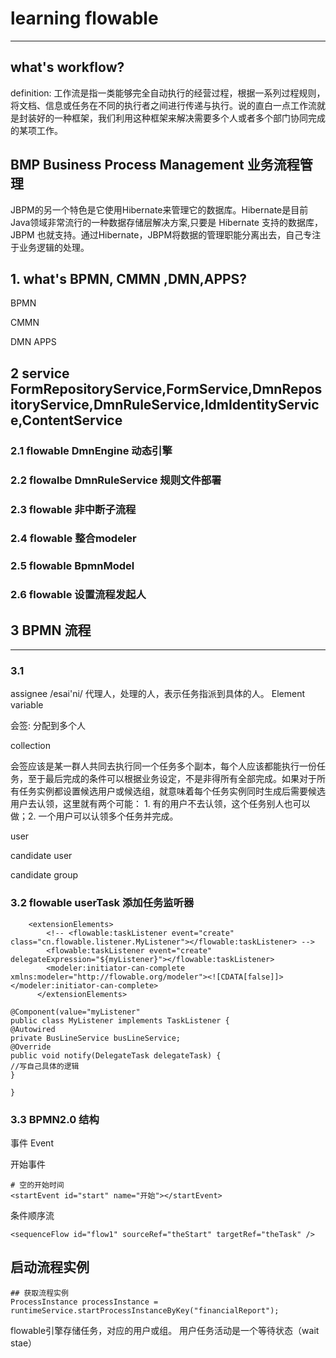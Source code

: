 # learning flowable

---

## what's workflow?
definition:
工作流是指一类能够完全自动执行的经营过程，根据一系列过程规则，将文档、信息或任务在不同的执行者之间进行传递与执行。说的直白一点工作流就是封装好的一种框架，我们利用这种框架来解决需要多个人或者多个部门协同完成的某项工作。

## BMP Business Process Management 业务流程管理
JBPM的另一个特色是它使用Hibernate来管理它的数据库。Hibernate是目前Java领域非常流行的一种数据存储层解决方案,只要是 Hibernate 支持的数据库， JBPM 也就支持。通过Hibernate，JBPM将数据的管理职能分离出去，自己专注于业务逻辑的处理。


## 1. what's BPMN, CMMN ,DMN,APPS?
BPMN

CMMN

DMN 
APPS

## 2 service  FormRepositoryService,FormService,DmnRepositoryService,DmnRuleService,IdmIdentityService,ContentService

### 2.1 flowable DmnEngine 动态引擎

### 2.2 flowalbe DmnRuleService 规则文件部署

### 2.3 flowable 非中断子流程

### 2.4 flowable 整合modeler

### 2.5 flowable BpmnModel

### 2.6 flowable 设置流程发起人

## 3 BPMN 流程

---
### 3.1 
assignee /esai'ni/ 代理人，处理的人，表示任务指派到具体的人。
Element variable

会签: 分配到多个人

collection

会签应该是某一群人共同去执行同一个任务多个副本，每个人应该都能执行一份任务，至于最后完成的条件可以根据业务设定，不是非得所有全部完成。如果对于所有任务实例都设置候选用户或候选组，就意味着每个任务实例同时生成后需要候选用户去认领，这里就有两个可能： 1. 有的用户不去认领，这个任务别人也可以做；2. 一个用户可以认领多个任务并完成。

user

candidate user

candidate group



### 3.2 flowable userTask 添加任务监听器
```
    <extensionElements>
        <!-- <flowable:taskListener event="create" class="cn.flowable.listener.MyListener"></flowable:taskListener> -->
        <flowable:taskListener event="create" delegateExpression="${myListener}"></flowable:taskListener>
        <modeler:initiator-can-complete xmlns:modeler="http://flowable.org/modeler"><![CDATA[false]]></modeler:initiator-can-complete>
      </extensionElements>

@Component(value="myListener"
public class MyListener implements TaskListener {
@Autowired
private BusLineService busLineService;
@Override
public void notify(DelegateTask delegateTask) {
//写自己具体的逻辑
}

}
```


### 3.3 BPMN2.0 结构

事件 Event

开始事件
```
# 空的开始时间
<startEvent id="start" name="开始"></startEvent>
```

条件顺序流
```
<sequenceFlow id="flow1" sourceRef="theStart" targetRef="theTask" />
```


## 启动流程实例

```
## 获取流程实例
ProcessInstance processInstance = runtimeService.startProcessInstanceByKey("financialReport");
```

flowable引擎存储任务，对应的用户或组。 用户任务活动是一个等待状态（wait stae）